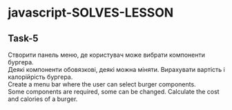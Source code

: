 # javascript-SOLVES-LESSON
## Task-5
Створити панель меню, де користувач може вибрати компоненти бургера.<br>
Деякі компоненти обовязкові, деякі можна міняти. Вирахувати вартість і калорійрість бургера.<br>
Create a menu bar where the user can select burger components.<br>
Some components are required, some can be changed. Calculate the cost and calories of a burger.<br>
